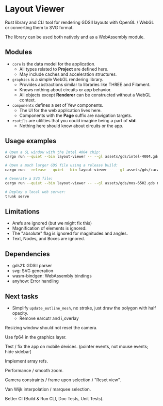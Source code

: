 # Layout Viewer

Rust library and CLI tool for rendering GDSII layouts with OpenGL / WebGL or
converting them to SVG format.

The library can be used both natively and as a WebAssembly module.

## Modules

- `core` is the data model for the application.
  - All types related to **Project** are defined here.
  - May include caches and acceleration structures.
- `graphics` is a simple WebGL rendering library.
  - Provides abstractions similar to libraries like THREE and Filament.
  - Knows nothing about circuits or app behavior.
  - All objects except **Renderer** can be constructed without a WebGL
    context.
- `components` defines a set of Yew components.
  - The UI for the web application lives here.
  - Components with the **Page** suffix are navigation targets.
- `rsutils` are utilities that you could imagine being a part of **std**.
  - Nothing here should know about circuits or the app.

## Usage examples

```bash
# Open a GL window with the Intel 4004 chip:
cargo run --quiet --bin layout-viewer -- --gl assets/gds/intel-4004.gds

# Open a much larger GDS file using a release build:
cargo run --release --quiet --bin layout-viewer -- --gl assets/gds/caravel.gds

# Generate a SVG file:
cargo run --quiet --bin layout-viewer -- --gl assets/gds/mos-6502.gds mos-6502.svg

# Deploy a local web server:
trunk serve
```

## Limitations

- Arefs are ignored (but we might fix this)
- Magnification of elements is ignored.
- The "absolute" flag is ignored for magnitudes and angles.
- Text, Nodes, and Boxes are ignored.

## Dependencies

- gds21: GDSII parser
- svg: SVG generation
- wasm-bindgen: WebAssembly bindings
- anyhow: Error handling

## Next tasks

- Simplify `update_outline_mesh`, no stroke, just draw the polygon with half opacity.
  - Remove earcutr and i_overlay

Resizing window should not reset the camera.

Use fp64 in the graphics layer.

Test / fix the app on mobile devices. (pointer events, not mouse events; hide sidebar)

Implement array refs.

Performance / smooth zoom.

Camera constraints / frame upon selection / "Reset view".

Van Wijk interpolation / marquee selection.

Better CI (Build & Run CLI, Doc Tests, Unit Tests).
